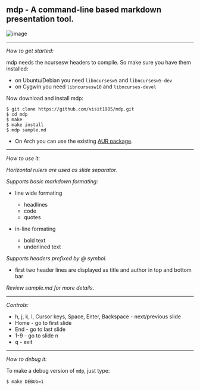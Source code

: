 
## mdp - A command-line based markdown presentation tool.

![image](https://cloud.githubusercontent.com/assets/2237222/4280231/d63178fa-3d2a-11e4-88a6-2b8e3608c4ca.gif)

---

*How to get started:*

mdp needs the ncursesw headers to compile.
So make sure you have them installed:
- on Ubuntu/Debian you need `libncursesw5` and `libncursesw5-dev`
- on Cygwin you need `libncursesw10` and `libncurses-devel`

Now download and install mdp:

    $ git clone https://github.com/visit1985/mdp.git
    $ cd mdp
    $ make
    $ make install
    $ mdp sample.md

- On Arch you can use the existing [AUR package](https://aur.archlinux.org/packages/mdp-git/).

---

*How to use it:*

_Horizontal rulers are used as slide separator._

_Supports basic markdown formating:_

- line wide formating
    - headlines
    - code
    - quotes

- in-line formating
    - bold text
    - underlined text

_Supports headers prefixed by @ symbol._

- first two header lines are displayed as title and author
  in top and bottom bar

_Review sample.md for more details._

---

*Controls:*

- h, j, k, l, Cursor keys,
  Space, Enter, Backspace - next/previous slide
- Home - go to first slide
- End - go to last slide
- 1-9 - go to slide n
- q - exit


---

*How to debug it:*

To make a debug version of `mdp`, just type:

    $ make DEBUG=1
